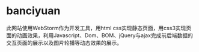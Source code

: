 # banciyuan
此网站使用WebStorm作为开发工具，用html css实现静态页面，用css3实现页面的动画效果，利用Javascript、Dom、BOM、jQuery与ajax完成前后端数据的交互页面的展示以及图片轮播等动态效果的展示。
